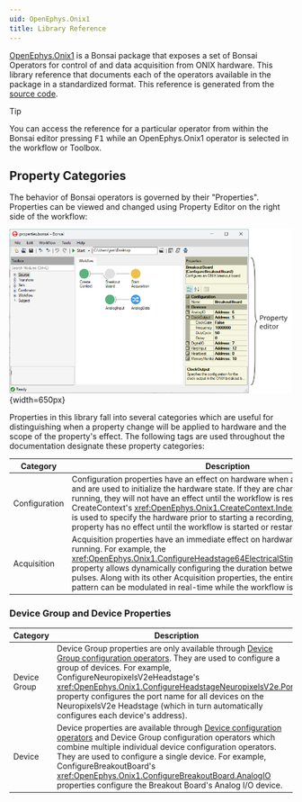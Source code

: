 ```yaml
---
uid: OpenEphys.Onix1
title: Library Reference
---
```


[OpenEphys.Onix1](https://github.com/open-ephys/bonsai-onix1) is a Bonsai
package that exposes a set of Bonsai Operators for control of and data
acquisition from ONIX hardware. This library reference that documents each of
the operators available in the package in a standardized format. This reference
is generated from the [source code](https://github.com/open-ephys/bonsai-onix1).

> [!TIP]
> You can access the reference for a particular operator from within the Bonsai
> editor pressing <kbd>F1</kbd> while an OpenEphys.Onix1 operator is selected in
> the workflow or Toolbox.

## Property Categories
The behavior of Bonsai operators is governed by their "Properties".
Properties can be viewed and changed using Property Editor on the right side of
the workflow:

![Bonsai property editor](../images/properties-pane.webp){width=650px}

Properties in this library fall into several categories which are useful for
distinguishing when a property change will be applied to hardware and the scope
of the property's effect. The following tags are used throughout the
documentation designate these property categories:

| Category | Description |
|----------|-------------|
| <span class="badge oe-badge-border oe-badge-yellow" id="configuration">Configuration</span> | Configuration properties have an effect on hardware when a workflow is started and are used to initialize the hardware state. If they are changed while a workflow is running, they will not have an effect until the workflow is restarted. For example, CreateContext's <xref:OpenEphys.Onix1.CreateContext.Index> Configuration property is used to specify the hardware prior to starting a recording, and editing this property has no effect until the workflow is started or restarted. |
| <span class="badge oe-badge-border oe-badge-blue" id="acquisition">Acquisition</span> | Acquisition properties have an immediate effect on hardware when the workflow is running. For example, the <xref:OpenEphys.Onix1.ConfigureHeadstage64ElectricalStimulator.InterPulseInterval> property allows dynamically configuring the duration between electrical stimulation pulses. Along with its other Acquisition properties, the entire electrical stimulation pattern can be modulated in real-time while the workflow is running. |

### Device Group and Device Properties

| Category | Description |
|--------- |-------------|
| <span class="badge oe-badge-border oe-badge-green" id="device-group">Device Group</span> | Device Group properties are only available through [Device Group configuration operators](xref:configure). They are used to configure a group of devices. For example, ConfigureNeuropixelsV2eHeadstage's <xref:OpenEphys.Onix1.ConfigureHeadstageNeuropixelsV2e.Port> property configures the port name for all devices on the NeuropixelsV2e Headstage (which in turn automatically configures each device's address). |
| <span class="badge oe-badge-border oe-badge-purple" id="device">Device</span> | Device properties are available through [Device configuration operators](xref:device-configure) and Device Group configuration operators which combine multiple individual device configuration operators. They are used to configure a single device. For example, ConfigureBreakoutBoard's <xref:OpenEphys.Onix1.ConfigureBreakoutBoard.AnalogIO> properties configure the Breakout Board's Analog I/O device. |

